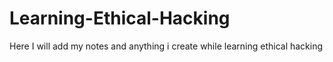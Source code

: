 # Learning-Ethical-Hacking
Here I will add my notes and anything i create while learning ethical hacking
